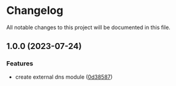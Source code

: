 # Changelog

All notable changes to this project will be documented in this file.

## 1.0.0 (2023-07-24)


### Features

* create external dns module ([0d38587](https://github.com/easy-modules/terraform-easy-external-dns/commit/0d3858725508e20ab39ac68fc4591ed471378d55))
